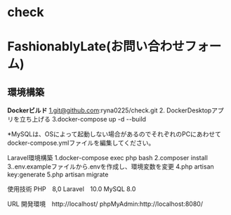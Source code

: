 # check
# FashionablyLate(お問い合わせフォーム)

## 環境構築
**Dockerビルド**
1.git@github.com:ryna0225/check.git
2. DockerDesktopアプリを立ち上げる
3.docker-compose up -d --build

*MySQLは、OSによって起動しない場合があるのでそれぞれのPCにあわせてdocker-compose.ymlファイルを編集してください。

Laravel環境構築
1.docker-compose exec php bash
2.composer install
3..env.exampleファイルから.envを作成し、環境変数を変更
4.php artisan key:generate
5.php artisan migrate

使用技術
PHP　8,0
Laravel　10.0
MySQL 8.0

URL
開発環境　http://localhost/
phpMyAdmin:http://localhost:8080/
